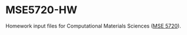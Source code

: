 # MSE5720-HW
Homework input files for Computational Materials Sciences ([MSE 5720](https://courses.cornell.edu/preview_course_nopop.php?catoid=31&coid=493002)).
